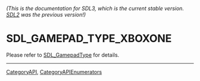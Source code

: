 ###### (This is the documentation for SDL3, which is the current stable version. [SDL2](https://wiki.libsdl.org/SDL2/) was the previous version!)
# SDL_GAMEPAD_TYPE_XBOXONE

Please refer to [SDL_GamepadType](SDL_GamepadType) for details.

----
[CategoryAPI](CategoryAPI), [CategoryAPIEnumerators](CategoryAPIEnumerators)

